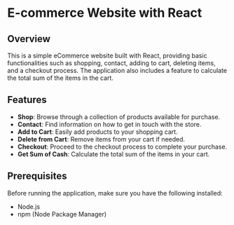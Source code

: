 # E-commerce Website with React

## Overview

This is a simple eCommerce website built with React, providing basic functionalities such as shopping, contact, adding to cart, deleting items, and a checkout process. The application also includes a feature to calculate the total sum of the items in the cart.

## Features

- **Shop**: Browse through a collection of products available for purchase.
- **Contact**: Find information on how to get in touch with the store.
- **Add to Cart**: Easily add products to your shopping cart.
- **Delete from Cart**: Remove items from your cart if needed.
- **Checkout**: Proceed to the checkout process to complete your purchase.
- **Get Sum of Cash**: Calculate the total sum of the items in your cart.

## Prerequisites

Before running the application, make sure you have the following installed:

- Node.js
- npm (Node Package Manager)

